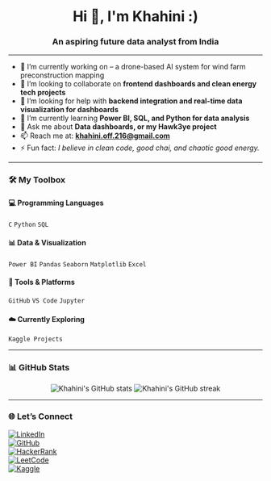 <h1 align="center">Hi 👋, I'm Khahini :)</h1>
<h3 align="center">An aspiring future data analyst from India</h3>

---

- 🔭 I’m currently working on – a drone-based AI system for wind farm preconstruction mapping  
- 👯 I’m looking to collaborate on **frontend dashboards and clean energy tech projects**  
- 🤝 I’m looking for help with **backend integration and real-time data visualization for dashboards**  
- 🌱 I’m currently learning **Power BI, SQL, and Python for data analysis**  
- 💬 Ask me about **Data dashboards, or my Hawk3ye project**  
- 📫 Reach me at: **khahini.off.216@gmail.com**  
- ⚡ Fun fact: *I believe in clean code, good chai, and chaotic good energy.*

---

### 🛠️ My Toolbox

#### 💻 Programming Languages  
`C` `Python` `SQL`

#### 📊 Data & Visualization  
`Power BI` `Pandas` `Seaborn` `Matplotlib` `Excel`

#### 🔧 Tools & Platforms  
`GitHub` `VS Code` `Jupyter`

#### ☁️ Currently Exploring  
 `Kaggle Projects`

---

### 📊 GitHub Stats  
<p align="center">
  <img src="https://github-readme-stats.vercel.app/api?username=khaxx123&show_icons=true&theme=radical" alt="Khahini's GitHub stats" />
  <img src="https://github-readme-streak-stats.herokuapp.com/?user=khaxx123&theme=radical" alt="Khahini's GitHub streak" />
</p>

---

### 🌐 Let’s Connect  

[![LinkedIn](https://img.shields.io/badge/LinkedIn-blue?style=for-the-badge&logo=linkedin)](https://www.linkedin.com/in/khahinibi06/)  
[![GitHub](https://img.shields.io/badge/GitHub-000?style=for-the-badge&logo=github)](https://github.com/khaxx123)  
[![HackerRank](https://img.shields.io/badge/HackerRank-2EC866?style=for-the-badge&logo=HackerRank)](https://www.hackerrank.com/profile/khaxxx216)  
[![LeetCode](https://img.shields.io/badge/LeetCode-FFA116?style=for-the-badge&logo=LeetCode)](https://leetcode.com/u/khah1n1/)  
[![Kaggle](https://img.shields.io/badge/Kaggle-20BEFF?style=for-the-badge&logo=kaggle)](https://www.kaggle.com/khahiniboopathi)

